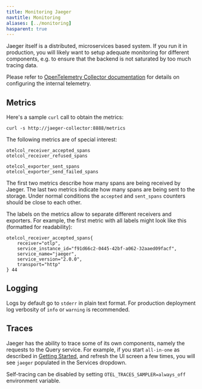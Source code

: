 ```yaml
---
title: Monitoring Jaeger
navtitle: Monitoring
aliases: [../monitoring]
hasparent: true
---
```


Jaeger itself is a distributed, microservices based system. If you run it in production, you will likely want to setup adequate monitoring for different components, e.g. to ensure that the backend is not saturated by too much tracing data.

Please refer to [OpenTelemetry Collector documentation](https://opentelemetry.io/docs/collector/internal-telemetry/) for details on configuring the internal telemetry.

## Metrics

Here's a sample `curl` call to obtain the metrics:

```
curl -s http://jaeger-collector:8888/metrics
```

The following metrics are of special interest:

```
otelcol_receiver_accepted_spans
otelcol_receiver_refused_spans

otelcol_exporter_sent_spans
otelcol_exporter_send_failed_spans
```

The first two metrics describe how many spans are being received by Jaeger. The last two metrics indicate how many spans are being sent to the storage. Under normal conditions the `accepted` and `sent_spans` counters should be close to each other.

The labels on the metrics allow to separate different receivers and exporters. For example, the first metric with all labels might look like this (formatted for readability):

```
otelcol_receiver_accepted_spans{
    receiver="otlp",
    service_instance_id="f91d66c2-0445-42bf-a062-32aaed09facf",
    service_name="jaeger",
    service_version="2.0.0",
    transport="http"
} 44
```

## Logging

Logs by default go to `stderr` in plain text format. For production deployment log verbosity of `info` or `warning` is recommended.

## Traces

Jaeger has the ability to trace some of its own components, namely the requests to the Query service. For example, if you start `all-in-one` as described in [Getting Started](../../getting-started/), and refresh the UI screen a few times, you will see `jaeger` populated in the Services dropdown.

Self-tracing can be disabled by setting `OTEL_TRACES_SAMPLER=always_off` environment variable.
